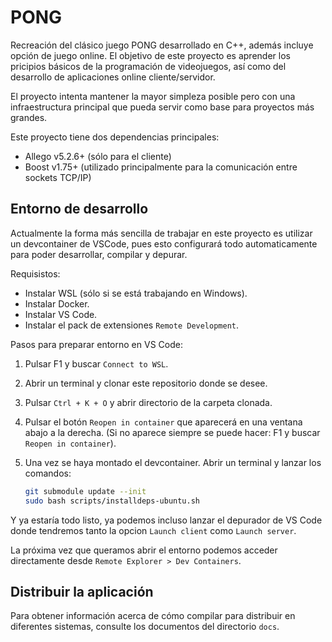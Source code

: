 # PONG

Recreación del clásico juego PONG desarrollado en C++, además incluye opción de juego online. El objetivo de este proyecto es aprender los pricipios básicos de la programación de videojuegos, así como del desarrollo de aplicaciones online cliente/servidor.

El proyecto intenta mantener la mayor simpleza posible pero con una infraestructura principal que pueda servir como base para proyectos más grandes.

Este proyecto tiene dos dependencias principales:

- Allego v5.2.6+ (sólo para el cliente)
- Boost v1.75+ (utilizado principalmente para la comunicación entre sockets TCP/IP)

## Entorno de desarrollo

Actualmente la forma más sencilla de trabajar en este proyecto es utilizar un devcontainer de VSCode, pues esto configurará todo automaticamente para poder desarrollar, compilar y depurar.

Requisistos:
- Instalar WSL (sólo si se está trabajando en Windows).
- Instalar Docker.
- Instalar VS Code.
- Instalar el pack de extensiones `Remote Development`.

Pasos para preparar entorno en VS Code:
1. Pulsar F1 y buscar `Connect to WSL`.
1. Abrir un terminal y clonar este repositorio donde se desee.
1. Pulsar `Ctrl + K + O` y abrir directorio de la carpeta clonada.
1. Pulsar el botón `Reopen in container` que aparecerá en una ventana abajo a la derecha. (Si no aparece siempre se puede hacer: F1 y buscar `Reopen in container`).
1. Una vez se haya montado el devcontainer. Abrir un terminal y lanzar los comandos:

    ```sh
    git submodule update --init
    sudo bash scripts/installdeps-ubuntu.sh
    ```

Y ya estaría todo listo, ya podemos incluso lanzar el depurador de VS Code donde tendremos tanto la opcion `Launch client` como `Launch server`.

La próxima vez que queramos abrir el entorno podemos acceder directamente desde `Remote Explorer > Dev Containers`. 

## Distribuir la aplicación

Para obtener información acerca de cómo compilar para distribuir en diferentes sistemas, consulte los documentos del directorio `docs`.
